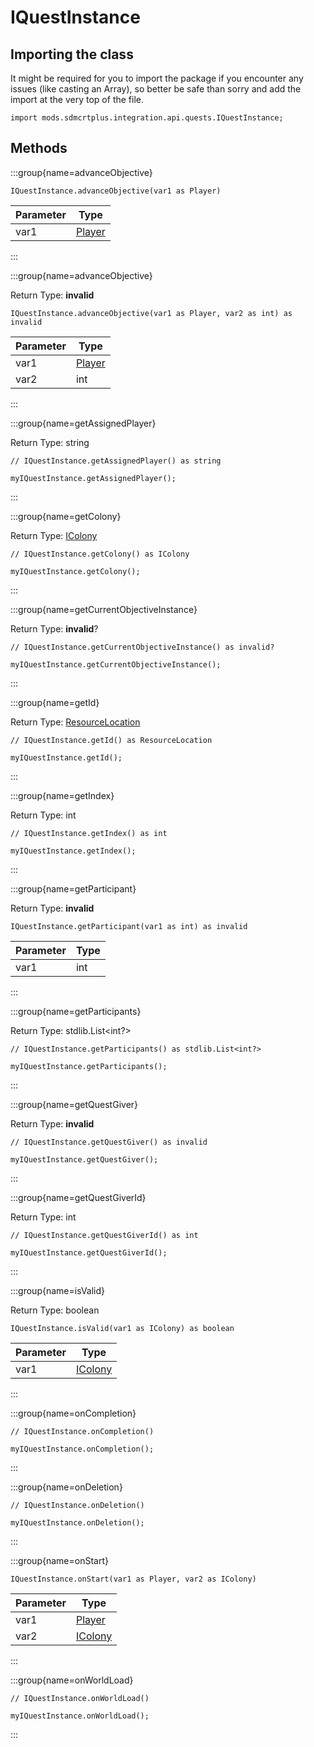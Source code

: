 # IQuestInstance

## Importing the class

It might be required for you to import the package if you encounter any issues (like casting an Array), so better be safe than sorry and add the import at the very top of the file.
```zenscript
import mods.sdmcrtplus.integration.api.quests.IQuestInstance;
```


## Methods

:::group{name=advanceObjective}

```zenscript
IQuestInstance.advanceObjective(var1 as Player)
```

| Parameter |                       Type                       |
|-----------|--------------------------------------------------|
| var1      | [Player](/vanilla/api/entity/type/player/Player) |


:::

:::group{name=advanceObjective}

Return Type: **invalid**

```zenscript
IQuestInstance.advanceObjective(var1 as Player, var2 as int) as invalid
```

| Parameter |                       Type                       |
|-----------|--------------------------------------------------|
| var1      | [Player](/vanilla/api/entity/type/player/Player) |
| var2      | int                                              |


:::

:::group{name=getAssignedPlayer}

Return Type: string

```zenscript
// IQuestInstance.getAssignedPlayer() as string

myIQuestInstance.getAssignedPlayer();
```

:::

:::group{name=getColony}

Return Type: [IColony](/mods/sdmcrtplus/integration/minecolonies/api/colony/IColony)

```zenscript
// IQuestInstance.getColony() as IColony

myIQuestInstance.getColony();
```

:::

:::group{name=getCurrentObjectiveInstance}

Return Type: **invalid**?

```zenscript
// IQuestInstance.getCurrentObjectiveInstance() as invalid?

myIQuestInstance.getCurrentObjectiveInstance();
```

:::

:::group{name=getId}

Return Type: [ResourceLocation](/vanilla/api/resource/ResourceLocation)

```zenscript
// IQuestInstance.getId() as ResourceLocation

myIQuestInstance.getId();
```

:::

:::group{name=getIndex}

Return Type: int

```zenscript
// IQuestInstance.getIndex() as int

myIQuestInstance.getIndex();
```

:::

:::group{name=getParticipant}

Return Type: **invalid**

```zenscript
IQuestInstance.getParticipant(var1 as int) as invalid
```

| Parameter | Type |
|-----------|------|
| var1      | int  |


:::

:::group{name=getParticipants}

Return Type: stdlib.List&lt;int?&gt;

```zenscript
// IQuestInstance.getParticipants() as stdlib.List<int?>

myIQuestInstance.getParticipants();
```

:::

:::group{name=getQuestGiver}

Return Type: **invalid**

```zenscript
// IQuestInstance.getQuestGiver() as invalid

myIQuestInstance.getQuestGiver();
```

:::

:::group{name=getQuestGiverId}

Return Type: int

```zenscript
// IQuestInstance.getQuestGiverId() as int

myIQuestInstance.getQuestGiverId();
```

:::

:::group{name=isValid}

Return Type: boolean

```zenscript
IQuestInstance.isValid(var1 as IColony) as boolean
```

| Parameter |                                  Type                                   |
|-----------|-------------------------------------------------------------------------|
| var1      | [IColony](/mods/sdmcrtplus/integration/minecolonies/api/colony/IColony) |


:::

:::group{name=onCompletion}

```zenscript
// IQuestInstance.onCompletion()

myIQuestInstance.onCompletion();
```

:::

:::group{name=onDeletion}

```zenscript
// IQuestInstance.onDeletion()

myIQuestInstance.onDeletion();
```

:::

:::group{name=onStart}

```zenscript
IQuestInstance.onStart(var1 as Player, var2 as IColony)
```

| Parameter |                                  Type                                   |
|-----------|-------------------------------------------------------------------------|
| var1      | [Player](/vanilla/api/entity/type/player/Player)                        |
| var2      | [IColony](/mods/sdmcrtplus/integration/minecolonies/api/colony/IColony) |


:::

:::group{name=onWorldLoad}

```zenscript
// IQuestInstance.onWorldLoad()

myIQuestInstance.onWorldLoad();
```

:::


